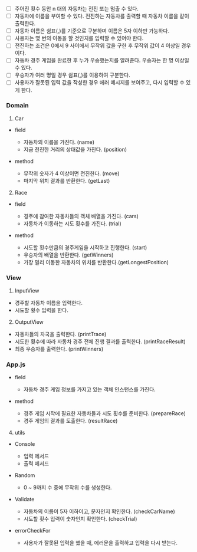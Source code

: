 - [ ] 주어진 횟수 동안 n 대의 자동차는 전진 또는 멈출 수 있다.
- [ ] 자동차에 이름을 부여할 수 있다. 전진하는 자동차를 출력할 때 자동차 이름을 같이 출력한다.
- [ ] 자동차 이름은 쉼표(,)를 기준으로 구분하며 이름은 5자 이하만 가능하다.
- [ ] 사용자는 몇 번의 이동을 할 것인지를 입력할 수 있어야 한다.
- [ ] 전진하는 조건은 0에서 9 사이에서 무작위 값을 구한 후 무작위 값이 4 이상일 경우이다.
- [ ] 자동차 경주 게임을 완료한 후 누가 우승했는지를 알려준다. 우승자는 한 명 이상일 수 있다.
- [ ] 우승자가 여러 명일 경우 쉼표(,)를 이용하여 구분한다.
- [ ] 사용자가 잘못된 입력 값을 작성한 경우 에러 메시지를 보여주고, 다시 입력할 수 있게 한다.

### Domain

1. Car

- field

  - 자동차의 이름을 가진다. (name)
  - 지금 전진한 거리의 상태값을 가진다. (position)

- method

  - 무작위 숫자가 4 이상이면 전진한다. (move)
  - 마지막 위치 결과를 반환한다. (getLast)

2. Race

- field

  - 경주에 참여한 자동차들의 객체 배열을 가진다. (cars)
  - 자동차가 이동하는 시도 횟수를 가진다. (trial)

- method
  - 시도할 횟수만큼의 경주게임을 시작하고 진행한다. (start)
  - 우승자의 배열을 반환한다. (getWinners)
  - 가장 멀리 이동한 자동차의 위치를 반환한다.(getLongestPosition)

### View

1. InputView

- 경주할 자동차 이름을 입력한다.
- 시도할 횟수 입력을 한다.

2. OutputView

- 자동차들의 자국을 출력한다. (printTrace)
- 시도한 횟수에 따라 자동차 경주 전체 진행 결과를 출력한다. (printRaceResult)
- 최종 우승자를 출력한다. (printWinners)

### App.js

- field

  - 자동차 경주 게임 정보를 가지고 있는 객체 인스턴스를 가진다.

- method

  - 경주 게임 시작에 필요한 자동차들과 시도 횟수를 준비한다. (prepareRace)
  - 경주 게임의 결과를 도출한다. (resultRace)

4. utils

- Console

  - 입력 메서드
  - 출력 메서드

- Random

  - 0 ~ 9까지 수 중에 무작위 수를 생성한다.

- Validate

  - 자동차의 이름이 5자 이하이고, 문자인지 확인한다. (checkCarName)
  - 시도할 횟수 입력이 숫자인지 확인한다. (checkTrial)

- errorCheckFor

  - 사용자가 잘못된 입력을 했을 때, 에러문을 출력하고 입력을 다시 받는다.
